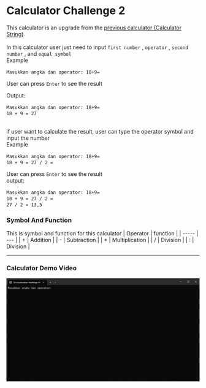 # Calculator Challenge 2
This calculator is an upgrade from the [previous calculator (Calculator String)](https://github.com/daffaputra09/calculator-model-string). <br> <br>
In this calculator user just need to input `first number` , `operator` , `second number` , and `equal symbol`  
Example
```
Masukkan angka dan operator: 18+9=
```   
  User can press `Enter` to see the result <br>
  
  Output:
  ```
Masukkan angka dan operator: 18+9=
18 + 9 = 27
```
 
<br> if user want to calculate the result, user can type the operator symbol and input the number  
Example
```
Masukkan angka dan operator: 18+9=
18 + 9 = 27 / 2 =
```   
  User can press `Enter` to see the result  <br>
  output:
  ```
  Masukkan angka dan operator: 18+9=
18 + 9 = 27 / 2 =
27 / 2 = 13,5
```

### Symbol And Function
  This is symbol and function for this calculator
| Operator | function       |
| -----    | ---            |
| +        | Addition       |
| -        | Subtraction    |
| *        | Multiplication |
| /        | Division       |
| :        | Division       |  

 ---     
 ### Calculator Demo Video  
 
 ![](https://github.com/daffaputra09/assets/blob/main/challenge%202%20version%201.gif)
